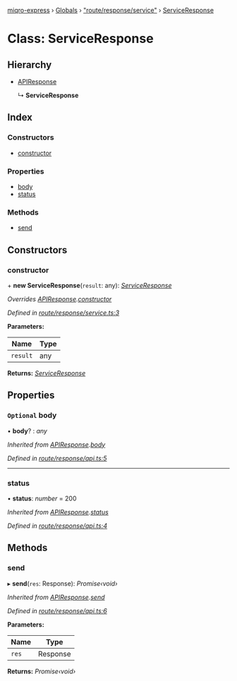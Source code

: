[miqro-express](../README.md) › [Globals](../globals.md) › ["route/response/service"](../modules/_route_response_service_.md) › [ServiceResponse](_route_response_service_.serviceresponse.md)

# Class: ServiceResponse

## Hierarchy

* [APIResponse](_index_.apiresponse.md)

  ↳ **ServiceResponse**

## Index

### Constructors

* [constructor](_route_response_service_.serviceresponse.md#constructor)

### Properties

* [body](_route_response_service_.serviceresponse.md#optional-body)
* [status](_route_response_service_.serviceresponse.md#status)

### Methods

* [send](_route_response_service_.serviceresponse.md#send)

## Constructors

###  constructor

\+ **new ServiceResponse**(`result`: any): *[ServiceResponse](_route_response_service_.serviceresponse.md)*

*Overrides [APIResponse](_index_.apiresponse.md).[constructor](_index_.apiresponse.md#constructor)*

*Defined in [route/response/service.ts:3](https://github.com/claukers/miqro-express/blob/4a37b0c/src/route/response/service.ts#L3)*

**Parameters:**

Name | Type |
------ | ------ |
`result` | any |

**Returns:** *[ServiceResponse](_route_response_service_.serviceresponse.md)*

## Properties

### `Optional` body

• **body**? : *any*

*Inherited from [APIResponse](_index_.apiresponse.md).[body](_index_.apiresponse.md#optional-body)*

*Defined in [route/response/api.ts:5](https://github.com/claukers/miqro-express/blob/4a37b0c/src/route/response/api.ts#L5)*

___

###  status

• **status**: *number* = 200

*Inherited from [APIResponse](_index_.apiresponse.md).[status](_index_.apiresponse.md#status)*

*Defined in [route/response/api.ts:4](https://github.com/claukers/miqro-express/blob/4a37b0c/src/route/response/api.ts#L4)*

## Methods

###  send

▸ **send**(`res`: Response): *Promise‹void›*

*Inherited from [APIResponse](_index_.apiresponse.md).[send](_index_.apiresponse.md#send)*

*Defined in [route/response/api.ts:6](https://github.com/claukers/miqro-express/blob/4a37b0c/src/route/response/api.ts#L6)*

**Parameters:**

Name | Type |
------ | ------ |
`res` | Response |

**Returns:** *Promise‹void›*
